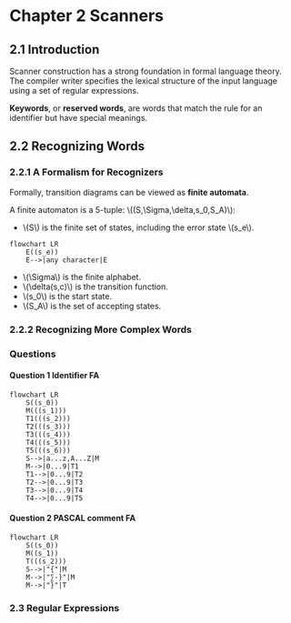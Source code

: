 # Chapter 2 Scanners

<!-- toc -->

## 2.1 Introduction

Scanner construction has a strong foundation in formal language theory. The compiler writer specifies the lexical structure of the input language using a set of regular expressions.

**Keywords**, or **reserved words**, are words that match the rule for an identifier but have special meanings.

## 2.2 Recognizing Words

### 2.2.1 A Formalism for Recognizers

Formally, transition diagrams can be viewed as **finite automata**.

A finite automaton is a 5-tuple: \\((S,\Sigma,\delta,s_0,S_A)\\):

- \\(S\\) is the finite set of states, including the error state \\(s_e\\).

```mermaid
flowchart LR
    E((s_e))
    E-->|any character|E
```

- \\(\Sigma\\) is the finite alphabet.
- \\(\delta(s,c)\\) is the transition function.
- \\(s_0\\) is the start state.
- \\(S_A\\) is the set of accepting states.

### 2.2.2 Recognizing More Complex Words

### Questions

#### Question 1 Identifier FA

```mermaid
flowchart LR
    S((s_0))
    M(((s_1)))
    T1(((s_2)))
    T2(((s_3)))
    T3(((s_4)))
    T4(((s_5)))
    T5(((s_6)))
    S-->|a...z,A...Z|M
    M-->|0...9|T1
    T1-->|0...9|T2
    T2-->|0...9|T3
    T3-->|0...9|T4
    T4-->|0...9|T5
```

#### Question 2 PASCAL comment FA

```mermaid
flowchart LR
    S((s_0))
    M((s_1))
    T(((s_2)))
    S-->|"{"|M
    M-->|"∑-}"|M
    M-->|"}"|T
```

### 2.3 Regular Expressions
